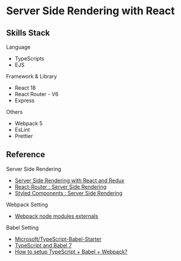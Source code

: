 # Server Side Rendering with React

## Skills Stack

Language

-   TypeScripts
-   EJS

Framework & Library

-   React 18
-   React Router - V6
-   Express

Others

-   Webpack 5
-   EsLint
-   Prettier

## Reference

Server Side Rendering

-   [Server Side Rendering with React and Redux](https://www.udemy.com/course/server-side-rendering-with-react-and-redux/)
-   [React-Router : Server Side Rendering](https://reactrouter.com/docs/en/v6/guides/ssr)
-   [Styled Components : Server Side Rendering](https://styled-components.com/docs/advanced#server-side-rendering)

Webpack Setting

-   [Webpack node modules externals](https://github.com/liady/webpack-node-externals)

Babel Setting

-   [Microsoft/TypeScript-Babel-Starter](https://github.com/microsoft/TypeScript-Babel-Starter)
-   [TypeScript and Babel 7](https://devblogs.microsoft.com/typescript/typescript-and-babel-7/)
-   [How to setup TypeScript + Babel + Webpack?](https://stackoverflow.com/questions/38320220/how-to-setup-typescript-babel-webpack)
